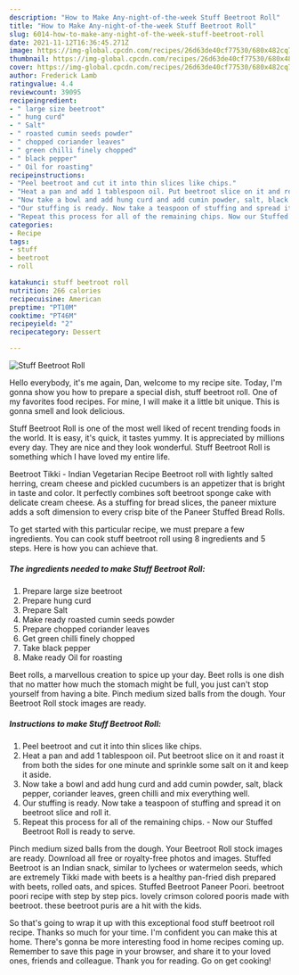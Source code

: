 ```yaml
---
description: "How to Make Any-night-of-the-week Stuff Beetroot Roll"
title: "How to Make Any-night-of-the-week Stuff Beetroot Roll"
slug: 6014-how-to-make-any-night-of-the-week-stuff-beetroot-roll
date: 2021-11-12T16:36:45.271Z
image: https://img-global.cpcdn.com/recipes/26d63de40cf77530/680x482cq70/stuff-beetroot-roll-recipe-main-photo.jpg
thumbnail: https://img-global.cpcdn.com/recipes/26d63de40cf77530/680x482cq70/stuff-beetroot-roll-recipe-main-photo.jpg
cover: https://img-global.cpcdn.com/recipes/26d63de40cf77530/680x482cq70/stuff-beetroot-roll-recipe-main-photo.jpg
author: Frederick Lamb
ratingvalue: 4.4
reviewcount: 39095
recipeingredient:
- " large size beetroot"
- " hung curd"
- " Salt"
- " roasted cumin seeds powder"
- " chopped coriander leaves"
- " green chilli finely chopped"
- " black pepper"
- " Oil for roasting"
recipeinstructions:
- "Peel beetroot and cut it into thin slices like chips."
- "Heat a pan and add 1 tablespoon oil. Put beetroot slice on it and roast it from both the sides for one minute and sprinkle some salt on it and keep it aside."
- "Now take a bowl and add hung curd and add cumin powder, salt, black pepper, coriander leaves, green chilli and mix everything well."
- "Our stuffing is ready. Now take a teaspoon of stuffing and spread it on beetroot slice and roll it."
- "Repeat this process for all of the remaining chips. Now our Stuffed Beetroot Roll is ready to serve."
categories:
- Recipe
tags:
- stuff
- beetroot
- roll

katakunci: stuff beetroot roll 
nutrition: 266 calories
recipecuisine: American
preptime: "PT10M"
cooktime: "PT46M"
recipeyield: "2"
recipecategory: Dessert

---
```



![Stuff Beetroot Roll](https://img-global.cpcdn.com/recipes/26d63de40cf77530/680x482cq70/stuff-beetroot-roll-recipe-main-photo.jpg)

Hello everybody, it's me again, Dan, welcome to my recipe site. Today, I'm gonna show you how to prepare a special dish, stuff beetroot roll. One of my favorites food recipes. For mine, I will make it a little bit unique. This is gonna smell and look delicious.

Stuff Beetroot Roll is one of the most well liked of recent trending foods in the world. It is easy, it's quick, it tastes yummy. It is appreciated by millions every day. They are nice and they look wonderful. Stuff Beetroot Roll is something which I have loved my entire life.

Beetroot Tikki - Indian Vegetarian Recipe Beetroot roll with lightly salted herring, cream cheese and pickled cucumbers is an appetizer that is bright in taste and color. It perfectly combines soft beetroot sponge cake with delicate cream cheese. As a stuffing for bread slices, the paneer mixture adds a soft dimension to every crisp bite of the Paneer Stuffed Bread Rolls.


To get started with this particular recipe, we must prepare a few ingredients. You can cook stuff beetroot roll using 8 ingredients and 5 steps. Here is how you can achieve that.

<!--inarticleads1-->

##### The ingredients needed to make Stuff Beetroot Roll:

1. Prepare  large size beetroot
1. Prepare  hung curd
1. Prepare  Salt
1. Make ready  roasted cumin seeds powder
1. Prepare  chopped coriander leaves
1. Get  green chilli finely chopped
1. Take  black pepper
1. Make ready  Oil for roasting


Beet rolls, a marvellous creation to spice up your day. Beet rolls is one dish that no matter how much the stomach might be full, you just can&#39;t stop yourself from having a bite. Pinch medium sized balls from the dough. Your Beetroot Roll stock images are ready. 

<!--inarticleads2-->

##### Instructions to make Stuff Beetroot Roll:

1. Peel beetroot and cut it into thin slices like chips.
1. Heat a pan and add 1 tablespoon oil. Put beetroot slice on it and roast it from both the sides for one minute and sprinkle some salt on it and keep it aside.
1. Now take a bowl and add hung curd and add cumin powder, salt, black pepper, coriander leaves, green chilli and mix everything well.
1. Our stuffing is ready. Now take a teaspoon of stuffing and spread it on beetroot slice and roll it.
1. Repeat this process for all of the remaining chips. - Now our Stuffed Beetroot Roll is ready to serve.


Pinch medium sized balls from the dough. Your Beetroot Roll stock images are ready. Download all free or royalty-free photos and images. Stuffed Beetroot is an Indian snack, similar to lychees or watermelon seeds, which are extremely Tikki made with beets is a healthy pan-fried dish prepared with beets, rolled oats, and spices. Stuffed Beetroot Paneer Poori. beetroot poori recipe with step by step pics. lovely crimson colored pooris made with beetroot. these beetroot puris are a hit with the kids. 

So that's going to wrap it up with this exceptional food stuff beetroot roll recipe. Thanks so much for your time. I'm confident you can make this at home. There's gonna be more interesting food in home recipes coming up. Remember to save this page in your browser, and share it to your loved ones, friends and colleague. Thank you for reading. Go on get cooking!
